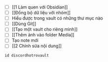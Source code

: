- [ ] [[1 Làm quen với Obsidian]]
- [ ] [[Đồng bộ dữ liệu với nhóm]]
- [ ] Hiểu được trong vault có những thư mục nào
- [ ] [[Dùng Git]]
- [ ] [[Tạo một vault cho riêng mình]]
- [ ] [[Thêm ảnh vào folder Media]] 
- [ ] Tạo note mới
- [ ] [[2 Chỉnh sửa nội dung]]
```button
id discordhotrovault
```